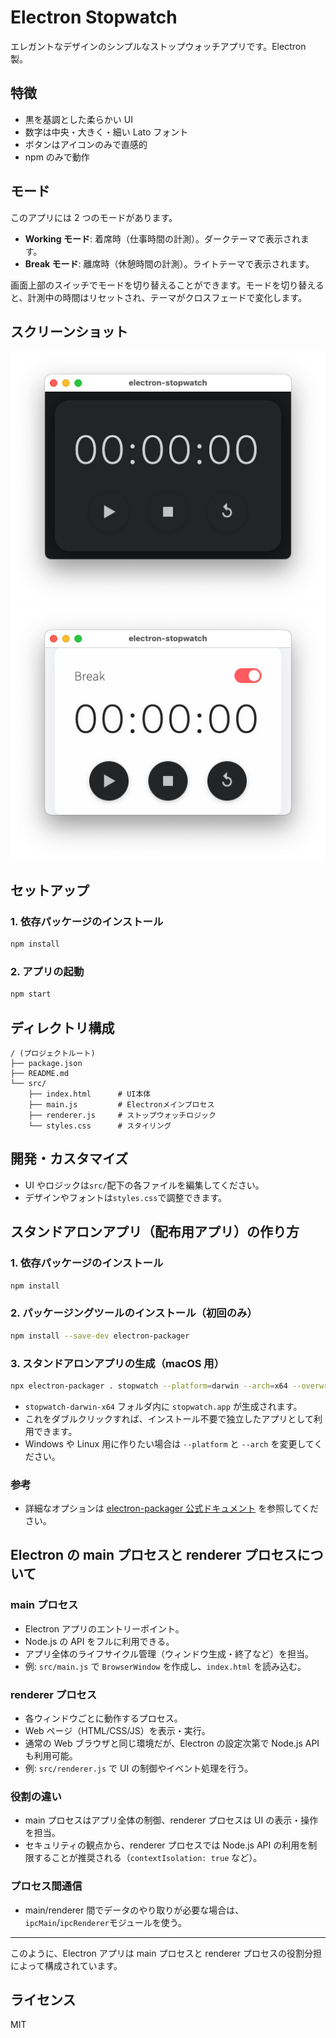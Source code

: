 # Electron Stopwatch

エレガントなデザインのシンプルなストップウォッチアプリです。Electron 製。

## 特徴

- 黒を基調とした柔らかい UI
- 数字は中央・大きく・細い Lato フォント
- ボタンはアイコンのみで直感的
- npm のみで動作

## モード

このアプリには 2 つのモードがあります。

- **Working モード**: 着席時（仕事時間の計測）。ダークテーマで表示されます。
- **Break モード**: 離席時（休憩時間の計測）。ライトテーマで表示されます。

画面上部のスイッチでモードを切り替えることができます。モードを切り替えると、計測中の時間はリセットされ、テーマがクロスフェードで変化します。

## スクリーンショット

![スクリーンショット](/images/look.png)
![スクリーンショット](/images/break.png)

## セットアップ

### 1. 依存パッケージのインストール

```sh
npm install
```

### 2. アプリの起動

```sh
npm start
```

## ディレクトリ構成

```
/ (プロジェクトルート)
├── package.json
├── README.md
└── src/
    ├── index.html      # UI本体
    ├── main.js         # Electronメインプロセス
    ├── renderer.js     # ストップウォッチロジック
    └── styles.css      # スタイリング
```

## 開発・カスタマイズ

- UI やロジックは`src/`配下の各ファイルを編集してください。
- デザインやフォントは`styles.css`で調整できます。

## スタンドアロンアプリ（配布用アプリ）の作り方

### 1. 依存パッケージのインストール

```sh
npm install
```

### 2. パッケージングツールのインストール（初回のみ）

```sh
npm install --save-dev electron-packager
```

### 3. スタンドアロンアプリの生成（macOS 用）

```sh
npx electron-packager . stopwatch --platform=darwin --arch=x64 --overwrite
```

- `stopwatch-darwin-x64` フォルダ内に `stopwatch.app` が生成されます。
- これをダブルクリックすれば、インストール不要で独立したアプリとして利用できます。
- Windows や Linux 用に作りたい場合は `--platform` と `--arch` を変更してください。

### 参考

- 詳細なオプションは [electron-packager 公式ドキュメント](https://github.com/electron/electron-packager) を参照してください。

## Electron の main プロセスと renderer プロセスについて

### main プロセス

- Electron アプリのエントリーポイント。
- Node.js の API をフルに利用できる。
- アプリ全体のライフサイクル管理（ウィンドウ生成・終了など）を担当。
- 例: `src/main.js` で `BrowserWindow` を作成し、`index.html` を読み込む。

### renderer プロセス

- 各ウィンドウごとに動作するプロセス。
- Web ページ（HTML/CSS/JS）を表示・実行。
- 通常の Web ブラウザと同じ環境だが、Electron の設定次第で Node.js API も利用可能。
- 例: `src/renderer.js` で UI の制御やイベント処理を行う。

### 役割の違い

- main プロセスはアプリ全体の制御、renderer プロセスは UI の表示・操作を担当。
- セキュリティの観点から、renderer プロセスでは Node.js API の利用を制限することが推奨される（`contextIsolation: true` など）。

### プロセス間通信

- main/renderer 間でデータのやり取りが必要な場合は、`ipcMain`/`ipcRenderer`モジュールを使う。

---

このように、Electron アプリは main プロセスと renderer プロセスの役割分担によって構成されています。

## ライセンス

MIT
